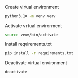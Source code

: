 Create virtual environment

```bash
python3.10 -m venv venv
```

Activate virtual environment

```bash
source venv/bin/activate
```

Install requirements.txt

```bash
pip install -r requirements.txt
```

Deactivate virtual environment

```bash
deactivate
```